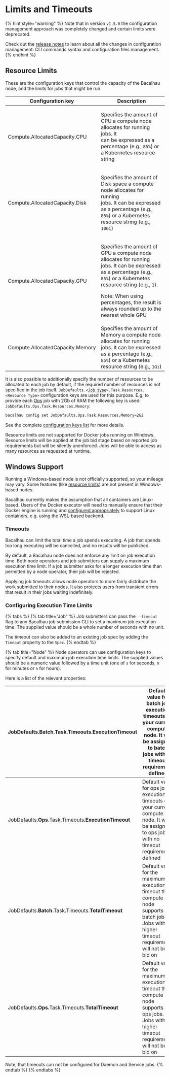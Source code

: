 # Limits and Timeouts

{% hint style="warning" %}
Note that in version `v1.5.0` the configuration management approach was completely changed and certain limits were deprecated.

Check out the [release notes](https://docs.bacalhau.org/guides/updated-configuration-management) to learn about all the changes in configuration management: CLI commands syntax and configuration files management.
{% endhint %}

## Resource Limits <a href="#resource-limits" id="resource-limits"></a>

These are the configuration keys that control the capacity of the Bacalhau node, and the limits for jobs that might be run.

| Configuration key                | Description                                                                                                                                                                                                                                                                                      |
| -------------------------------- | ------------------------------------------------------------------------------------------------------------------------------------------------------------------------------------------------------------------------------------------------------------------------------------------------ |
| Compute.AllocatedCapacity.CPU    | <p>Specifies the amount of CPU a compute node allocates for running jobs. It<br>can be expressed as a percentage (e.g., <code>85%</code>) or a Kubernetes resource string</p>                                                                                                                    |
| Compute.AllocatedCapacity.Disk   | <p>Specifies the amount of Disk space a compute node allocates for running<br>jobs. It can be expressed as a percentage (e.g., <code>85%</code>) or a Kubernetes resource string (e.g., <code>10Gi</code>)</p>                                                                                   |
| Compute.AllocatedCapacity.GPU    | <p>Specifies the amount of GPU a compute node allocates for running jobs. It can be expressed as a percentage (e.g., <code>85%</code>) or a Kubernetes resource string (e.g., <code>1</code>). </p><p>Note: When using percentages, the result is always rounded up to the nearest whole GPU</p> |
| Compute.AllocatedCapacity.Memory | Specifies the amount of Memory a compute node allocates for running jobs. It can be expressed as a percentage (e.g., `85%`) or a Kubernetes resource  string (e.g., `1Gi`)                                                                                                                       |

It is also possible to additionally specify the number of resources to be allocated to each job by default, if the required number of resources is not specified in the job itself. `JobDefaults.<`[`Job type`](broken-reference)`>.Task.Resources.<Resource Type>` configuration keys are used for this purpose. E.g. to provide each [Ops](broken-reference) job with 2Gb of RAM the following key is used: `JobDefaults.Ops.Task.Resources.Memory`:

```bash
bacalhau config set JobDefaults.Ops.Task.Resources.Memory=2Gi
```

See the complete [configuration keys list](../../guides/write-a-config.yaml.md) for more details.

Resource limits are not supported for Docker jobs running on Windows. Resource limits will be applied at the job bid stage based on reported job requirements but will be silently unenforced. Jobs will be able to access as many resources as requested at runtime.[​](http://localhost:3000/setting-up/running-node/resource-limits#windows-support)

## Windows Support

Running a Windows-based node is not officially supported, so your mileage may vary. Some features (like [resource limits](resource-limits.md#resource-limits)) are not present in Windows-based nodes.

Bacalhau currently makes the assumption that all containers are Linux-based. Users of the Docker executor will need to manually ensure that their Docker engine is running and [configured appropriately](https://docs.docker.com/desktop/install/windows-install/) to support Linux containers, e.g. using the WSL-based backend.[​](http://localhost:3000/setting-up/running-node/resource-limits#timeouts)

### Timeouts

Bacalhau can limit the total time a job spends executing. A job that spends too long executing will be cancelled, and no results will be published.

By default, a Bacalhau node does not enforce any limit on job execution time. Both node operators and job submitters can supply a maximum execution time limit. If a job submitter asks for a longer execution time than permitted by a node operator, their job will be rejected.

Applying job timeouts allows node operators to more fairly distribute the work submitted to their nodes. It also protects users from transient errors that result in their jobs waiting indefinitely.[​](http://localhost:3000/setting-up/running-node/resource-limits#configuring-execution-time-limits-for-a-job)

### Configuring Execution Time Limits

{% tabs %}
{% tab title="Job" %}
Job submitters can pass the `--timeout` flag to any Bacalhau job submission CLI to set a maximum job execution time. The supplied value should be a whole number of seconds with no unit.

The timeout can also be added to an existing job spec by adding the `Timeout` property to the `Spec`.
{% endtab %}

{% tab title="Node" %}
Node operators can use configuration keys to specify default and maximum job execution time limits. The supplied values should be a numeric value followed by a time unit (one of `s` for seconds, `m` for minutes or `h` for hours).

Here is a list of the relevant properties:

| JobDefaults.**Batch**.Task.Timeouts.**ExecutionTimeout**    | Default value for batch job execution timeouts on your current compute node. It will be assigned to batch jobs with no timeout requirement defined  |
| ----------------------------------------------------------- | --------------------------------------------------------------------------------------------------------------------------------------------------- |
| JobDefaults.**Ops**.Task.Timeout&#x73;**.ExecutionTimeout** | Default value for ops job execution timeouts on your current compute node. It will be assigned to ops jobs with no timeout requirement defined      |
| JobDefaults.**Batch.**&#x54;ask.Timeouts.**TotalTimeout**   | Default value for the maximum execution timeout this compute node supports for batch jobs. Jobs with higher timeout requirements will not be bid on |
| JobDefaults.**Ops.**&#x54;ask.Timeouts.**TotalTimeout**     | Default value for the maximum execution timeout this compute node supports for ops jobs. Jobs with higher timeout requirements will not be bid on   |

Note, that timeouts can not be configured for Daemon and Service jobs.
{% endtab %}
{% endtabs %}

